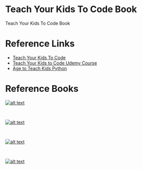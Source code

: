 # Teach Your Kids To Code Book
Teach Your Kids To Code Book


# Reference Links
 
* [Teach Your Kids To Code](http://teachyourkidstocode.com/)
* [Teach Your Kids to Code Udemy Course](https://www.udemy.com/teach-your-kids-to-code/?couponCode=bk2school19)
* [Age to Teach Kids Python](https://www.kinvert.com/age-teach-kids-python/)

# Reference Books

[![alt text][logo_tykc]](https://www.amazon.com/gp/product/1593276141/ref=ppx_yo_dt_b_asin_title_o00__o00_s00?ie=UTF8&psc=1)

[logo_tykc]: https://images-na.ssl-images-amazon.com/images/I/5136Gd0ONEL._SY180_.jpg "Teach Your Kids To Code: A Parent-Friendly Guide to Python Programming"

</br>

[![alt text][logo_pfk]](https://www.amazon.com/gp/product/1593274076/ref=ppx_yo_dt_b_asin_title_o00__o00_s00?ie=UTF8&psc=1)

[logo_pfk]: https://images-na.ssl-images-amazon.com/images/I/513j8-Mgt4L._SY180_.jpg "Python for Kids: A Playful Introduction To Programming"

</br>

[![alt text][logo_c]](https://www.amazon.com/gp/product/1593274076/ref=ppx_yo_dt_b_asin_title_o00__o00_s00?ie=UTF8&psc=1)

[logo_c]: https://images-na.ssl-images-amazon.com/images/I/51vvMDxajbL._SY180_.jpg "Anki Kid's Coding Book, Create with Cozmo: Fun Ways to Code Your Robot Sidekick"

</br>

[![alt text][logo_cpip]](https://www.amazon.com/gp/product/1465461884/ref=ppx_yo_dt_b_asin_title_o00__o00_s00?ie=UTF8&psc=1)

[logo_cpip]: https://images-na.ssl-images-amazon.com/images/I/51xNzTFBExL._SY180_.jpg "Coding Projects In Python"
